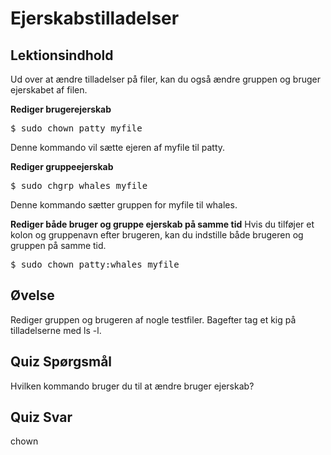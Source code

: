 # Ejerskabstilladelser

## Lektionsindhold

Ud over at ændre tilladelser på filer, kan du også ændre gruppen og bruger ejerskabet af filen.

<b>Rediger brugerejerskab</b>

<pre>$ sudo chown patty myfile</pre>

Denne kommando vil sætte ejeren af myfile til patty.

<b>Rediger gruppeejerskab</b>

<pre>$ sudo chgrp whales myfile</pre>

Denne kommando sætter gruppen for myfile til whales.

<b>Rediger både bruger og gruppe ejerskab på samme tid</b>
Hvis du tilføjer et kolon og gruppenavn efter brugeren, kan du indstille både brugeren og gruppen på samme tid.

<pre>$ sudo chown patty:whales myfile</pre>

## Øvelse

Rediger gruppen og brugeren af nogle testfiler. Bagefter tag et kig på tilladelserne med ls -l.

## Quiz Spørgsmål

Hvilken kommando bruger du til at ændre bruger ejerskab?

## Quiz Svar

chown
